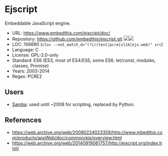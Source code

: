 # Ejscript

Embeddable JavaScript engine.

* URL:        https://www.embedthis.com/ejscript/doc/
* Repository: https://github.com/embedthis/ejscript.git <img src="https://img.shields.io/github/stars/embedthis/ejscript?label=&style=flat-square" /><img src="https://img.shields.io/github/last-commit/embedthis/ejscript?label=&style=flat-square" />
* LOC:        106690 (`cloc --not_match_d="(?i)(test|pcre|zlib|ejs.web)" src`)
* Language:   C
* License:    GPL-2.0-only
* Standard:   ES6 (ES3, most of ES4/ES5, some ES6: let/const, modules, classes, Promise)
* Years:      2003-2014
* Regex:      PCRE2

## Users

* [Samba](https://www.samba.org/~jelmer/samba4-status-xp08.pdf): used until ~2008 for scripting, replaced by Python.

## References

* https://web.archive.org/web/20080224023359/http://www.mbedthis.com/products/appWeb/doc/common/ejs/overview.html
* https://web.archive.org/web/20140919061757/http://ejscript.org/index.html
